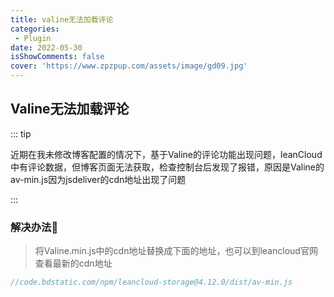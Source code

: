 ```yaml
---
title: valine无法加载评论
categories: 
 - Plugin
date: 2022-05-30
isShowComments: false
cover: 'https://www.zpzpup.com/assets/image/gd09.jpg'
---
```


## Valine无法加载评论

::: tip

近期在我未修改博客配置的情况下，基于Valine的评论功能出现问题，leanCloud中有评论数据，但博客页面无法获取，检查控制台后发现了报错，原因是Valine的av-min.js因为jsdeliver的cdn地址出现了问题

:::

### 解决办法:ocean:

> 将Valine.min.js中的cdn地址替换成下面的地址，也可以到leancloud官网查看最新的cdn地址

```javascript
//code.bdstatic.com/npm/leancloud-storage@4.12.0/dist/av-min.js
```

